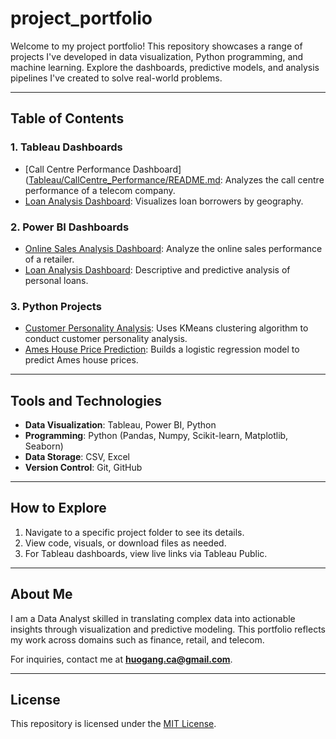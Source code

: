 # project_portfolio

Welcome to my project portfolio! This repository showcases a range of projects I've developed in data visualization, Python programming, and machine learning. Explore the dashboards, predictive models, and analysis pipelines I've created to solve real-world problems.

---

## Table of Contents

### 1. Tableau Dashboards
- [Call Centre Performance Dashboard]([Tableau/CallCentre_Performance/README.md](https://public.tableau.com/views/20241119_Call_Centre_PerformanceDashboard/D7ExecutiveDashboardwithMultiCustomDateRangeMeasures?:language=en-US&publish=yes&:sid=&:redirect=auth&:display_count=n&:origin=viz_share_link): Analyzes the call centre performance of a telecom company.
- [Loan Analysis Dashboard](Tableau/Loan_Prediction/README.md): Visualizes loan borrowers by geography.

### 2. Power BI Dashboards
- [Online Sales Analysis Dashboard](PowerBI/Sales_Analysis/README.md): Analyze the online sales performance of a retailer.
- [Loan Analysis Dashboard](PowerBI/Loan_Analysis/README.md): Descriptive and predictive analysis of personal loans.

### 3. Python Projects
- [Customer Personality Analysis](Python/Forest_Fire_Model/README.md): Uses KMeans clustering algorithm to conduct customer personality analysis.
- [Ames House Price Prediction](Python/Customer_Churn_Prediction/README.md): Builds a logistic regression model to predict Ames house prices.

---

## Tools and Technologies
- **Data Visualization**: Tableau, Power BI, Python
- **Programming**: Python (Pandas, Numpy, Scikit-learn, Matplotlib, Seaborn)
- **Data Storage**: CSV, Excel
- **Version Control**: Git, GitHub

---

## How to Explore
1. Navigate to a specific project folder to see its details.
2. View code, visuals, or download files as needed.
3. For Tableau dashboards, view live links via Tableau Public.

---

## About Me
I am a Data Analyst skilled in translating complex data into actionable insights through visualization and predictive modeling. This portfolio reflects my work across domains such as finance, retail, and telecom.

For inquiries, contact me at **[huogang.ca@gmail.com](mailto:huogang.ca@gmail.com)**.

---

## License
This repository is licensed under the [MIT License](LICENSE).
